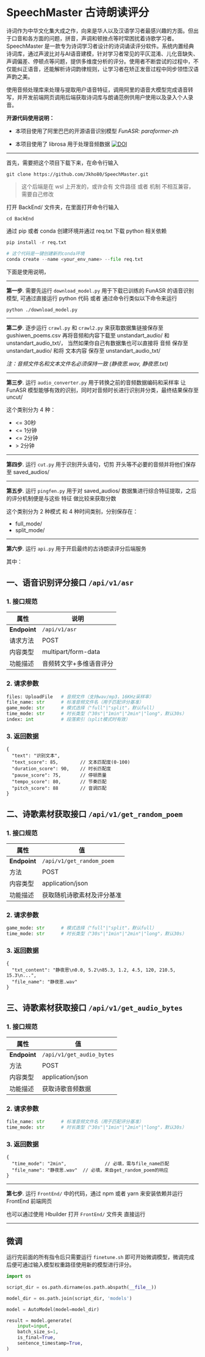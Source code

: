 # SpeechMaster 古诗朗读评分

诗词作为中华文化集大成之作，向来是华人以及汉语学习者最感兴趣的方面。但出于口音和各方面的问题，拼音，声调和顿挫点等时常困扰着诗歌学习者。 SpeechMaster 是一款专为诗词学习者设计的诗词诵读评分软件。系统内置经典诗词库，通过声波比对与AI语音建模，针对学习者常见的平仄混淆、儿化音缺失、声调偏差、停顿点等问题，提供多维度分析的评分。使用者不断尝试的过程中，不仅能纠正语音，还能解析诗词韵律规则，让学习者在矫正发音过程中同步领悟汉语声韵之美。

使用音频处理库来处理与提取用户语音特征，调用阿里的语音大模型完成语音转写，并开发前端网页调用后端获取诗词库与朗诵范例供用户使用以及录入个人录音。

**开源代码使用说明：**

- 本项目使用了阿里巴巴的开源语音识别模型 _FunASR: paraformer-zh_ 

- 本项目使用了 librosa 用于处理音频数据
[![DOI](https://zenodo.org/badge/DOI/10.5281/zenodo.15006942.svg)](https://doi.org/10.5281/zenodo.15006942)

---

首先，需要把这个项目下载下来，在命令行输入
``` shell
git clone https://github.com/Jkho80/SpeechMaster.git
```

> 这个后端是在 wsl 上开发的，或许会有 文件路径 或者 机制 不相互兼容，需要自己修改

打开 BackEnd/ 文件夹，在里面打开命令行输入

``` shell
cd BackEnd
```


通过 pip 或者 conda 创建环境并通过 req.txt 下载 python 相关依赖
``` python
pip install -r req.txt
```
``` python
# 这个代码是一键创建新的conda环境
conda create --name <your_env_name> --file req.txt
```

下面是使用说明，

---

**第一步**. 需要先运行 `download_model.py` 用于下载已训练的 FunASR 的语音识别模型, 可通过直接运行 python 代码 或者 通过命令行类似以下命令来运行
```shell
python ./download_model.py
```
---
**第二步**. 逐步运行 `crawl.py` 和 `crawl2.py` 来获取数据集链接保存至 gushiwen_poems.csv 再将音频和内容下载至 unstandart_audio/ 和 unstandart_audio_txt/，
当然如果你自己有数据集也可以直接将 音频 保存至 unstandart_audio/ 和将 文本内容 保存至 unstandart_audio_txt/

*注：音频文件名和文本文件名必须保持一致 (静夜思.wav, 静夜思.txt)*

---

**第三步**. 运行 `audio_converter.py` 用于转换之前的音频数据编码和采样率 让 FunASR 模型能够有效的识别，同时对音频时长进行识别并分类，最终结果保存至 uncut/

这个类别分为 4 种：
* <= 30秒
* <= 1分钟
* <= 2分钟
* \> 2分钟 
---

**第四步**. 运行 `cut.py` 用于识别开头语句，切剪 开头等不必要的音频并将他们保存至 saved_audios/

---

**第五步**. 运行 `pingfen.py` 用于对 saved_audios/ 数据集进行综合特征提取，之后的评分机制便是与这些 特征 做比较来获取分数

这个类别分为 2 种模式 和 4 种时间类别，分别保存在：
* full_mode/
* split_mode/
---

**第六步**. 运行 `api.py` 用于开启最终的古诗朗读评分后端服务

其中：

## 一、语音识别评分接口 `/api/v1/asr`

### 1. 接口规范
| 属性        | 说明                          |
|-------------|-------------------------------|
| **Endpoint** | `/api/v1/asr`  |
| 请求方法     | POST                          |
| 内容类型     | multipart/form-data           |
| 功能描述     | 音频转文字+多维语音评分        |

### 2. 请求参数
```python
files: UploadFile   # 音频文件（支持wav/mp3，16KHz采样率）
file_name: str      # 标准音频文件名（用于匹配评分基准）
game_mode: str      # 模式选择（"full"|"split"，默认full）
time_mode: str      # 时长类型（"30s"|"1min"|"2min"|"long"，默认30s）
index: int          # 段落索引（split模式时有效）
```

### 3. 返回数据
```
{
  "text": "识别文本",
  "text_score": 85,        // 文本匹配度(0-100)
  "duration_score": 90,    // 时长匹配度 
  "pause_score": 75,       // 停顿质量
  "tempo_score": 80,       // 节奏匹配
  "pitch_score": 88        // 音调匹配
}
```

## 二、诗歌素材获取接口 `/api/v1/get_random_poem`

### 1. 接口规范
| 属性        | 值                          |
|-------------|----------------------------|
| **Endpoint** | `/api/v1/get_random_poem`  |
| 方法        | POST                       |
| 内容类型    | application/json           |
| 功能描述    | 获取随机诗歌素材及评分基准   |

### 2. 请求参数
```python
game_mode: str      # 模式选择（"full"|"split"，默认full）
time_mode: str      # 时长类型（"30s"|"1min"|"2min"|"long"，默认30s）
```

### 3. 返回数据
```
{
  "txt_content": "静夜思\n0.0, 5.2\n85.3, 1.2, 4.5, 120, 210.5, 15.3\n...",
  "file_name": "静夜思.wav"
}
```

## 三、诗歌素材获取接口 `/api/v1/get_audio_bytes`

### 1. 接口规范
| 属性        | 值                          |
|-------------|----------------------------|
| **Endpoint** | `/api/v1/get_audio_bytes`  |
| 方法        | POST                       |
| 内容类型    | application/json           |
| 功能描述    | 获取诗歌音频数据             |

### 2. 请求参数
```python
file_name: str      # 标准音频文件名（用于匹配评分基准）
time_mode: str      # 时长类型（"30s"|"1min"|"2min"|"long"，默认30s）
```

### 3. 返回数据
```
{
  "time_mode": "2min",              // 必填，需与file_name匹配
  "file_name": "静夜思.wav"  // 必填，来自get_random_poem的响应
}
```


---


**第七步**. 运行 `FrontEnd/` 中的代码，通过 npm 或者 yarn 来安装依赖并运行 FrontEnd 前端网页

也可以通过使用 Hbuilder 打开 `FrontEnd/` 文件夹 直接运行

---

## 微调

运行完前面的所有指令后只需要运行 `finetune.sh` 即可开始微调模型，微调完成后便可通过输入模型权重路径使用新的模型进行评分。

```python
import os

script_dir = os.path.dirname(os.path.abspath(__file__))

model_dir = os.path.join(script_dir, 'models')

model = AutoModel(model=model_dir)

result = model.generate(
    input=input,
    batch_size_s=1, 
    is_final=True, 
    sentence_timestamp=True,
)
```
